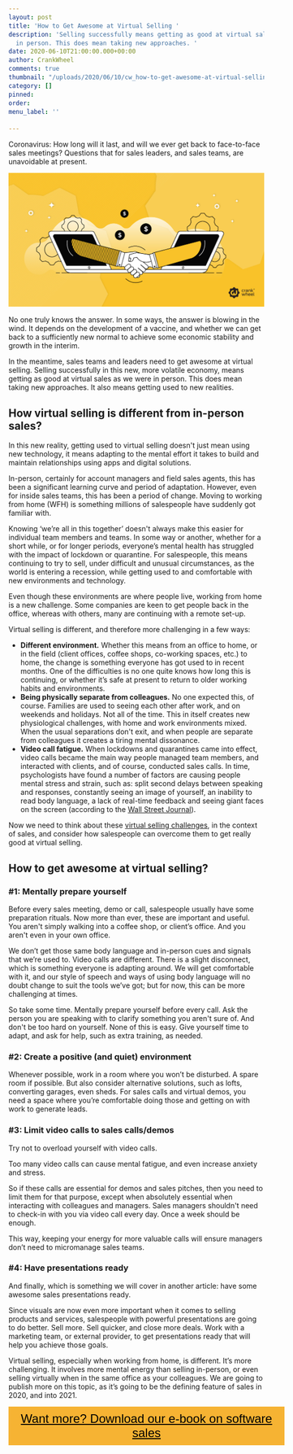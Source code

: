 ```yaml
---
layout: post
title: 'How to Get Awesome at Virtual Selling '
description: 'Selling successfully means getting as good at virtual sales as we were
  in person. This does mean taking new approaches. '
date: 2020-06-10T21:00:00.000+00:00
author: CrankWheel
comments: true
thumbnail: "/uploads/2020/06/10/cw_how-to-get-awesome-at-virtual-selling.jpg"
category: []
pinned: 
order: 
menu_label: ''

---
```

Coronavirus: How long will it last, and will we ever get back to face-to-face sales meetings? Questions that for sales leaders, and sales teams, are unavoidable at present.

![virtual sales virtual selling handshake](/uploads/2020/06/10/cw_how-to-get-awesome-at-virtual-selling.jpg)

No one truly knows the answer. In some ways, the answer is blowing in the wind. It depends on the development of a vaccine, and whether we can get back to a sufficiently new normal to achieve some economic stability and growth in the interim.

In the meantime, sales teams and leaders need to get awesome at virtual selling. Selling successfully in this new, more volatile economy, means getting as good at virtual sales as we were in person. This does mean taking new approaches. It also means getting used to new realities.

## How virtual selling is different from in-person sales?

In this new reality, getting used to virtual selling doesn't just mean using new technology, it means adapting to the mental effort it takes to build and maintain relationships using apps and digital solutions.

In-person, certainly for account managers and field sales agents, this has been a significant learning curve and period of adaptation. However, even for inside sales teams, this has been a period of change. Moving to working from home (WFH) is something millions of salespeople have suddenly got familiar with.

Knowing ‘we’re all in this together’ doesn't always make this easier for individual team members and teams. In some way or another, whether for a short while, or for longer periods, everyone’s mental health has struggled with the impact of lockdown or quarantine. For salespeople, this means continuing to try to sell, under difficult and unusual circumstances, as the world is entering a recession, while getting used to and comfortable with new environments and technology.

Even though these environments are where people live, working from home is a new challenge. Some companies are keen to get people back in the office, whereas with others, many are continuing with a remote set-up.

Virtual selling is different, and therefore more challenging in a few ways:

* **Different environment.** Whether this means from an office to home, or in the field (client offices, coffee shops, co-working spaces, etc.) to home, the change is something everyone has got used to in recent months. One of the difficulties is no one quite knows how long this is continuing, or whether it’s safe at present to return to older working habits and environments.
* **Being physically separate from colleagues.** No one expected this, of course. Families are used to seeing each other after work, and on weekends and holidays. Not all of the time. This in itself creates new physiological challenges, with home and work environments mixed. When the usual separations don't exit, and when people are separate from colleagues it creates a tiring mental dissonance.
* **Video call fatigue.** When lockdowns and quarantines came into effect, video calls became the main way people managed team members, and interacted with clients, and of course, conducted sales calls. In time, psychologists have found a number of factors are causing people mental stress and strain, such as: split second delays between speaking and responses, constantly seeing an image of yourself, an inability to read body language, a lack of real-time feedback and seeing giant faces on the screen (according to the [Wall Street Journal](https://www.wsj.com/articles/why-does-zoom-exhaust-you-science-has-an-answer-11590600269?mod=hp_lead_pos13)).

Now we need to think about these [virtual selling challenges](https://crankwheel.com/how-to-avoid-these-5-virtual-selling-challenges/), in the context of sales, and consider how salespeople can overcome them to get really good at virtual selling.

## How to get awesome at virtual selling?

### #1: Mentally prepare yourself

Before every sales meeting, demo or call, salespeople usually have some preparation rituals. Now more than ever, these are important and useful. You aren't simply walking into a coffee shop, or client’s office. And you aren't even in your own office.

We don’t get those same body language and in-person cues and signals that we’re used to. Video calls are different. There is a slight disconnect, which is something everyone is adapting around. We will get comfortable with it, and our style of speech and ways of using body language will no doubt change to suit the tools we’ve got; but for now, this can be more challenging at times.

So take some time. Mentally prepare yourself before every call. Ask the person you are speaking with to clarify something you aren't sure of. And don't be too hard on yourself. None of this is easy. Give yourself time to adapt, and ask for help, such as extra training, as needed.

### #2: Create a positive (and quiet) environment

Whenever possible, work in a room where you won’t be disturbed. A spare room if possible. But also consider alternative solutions, such as lofts, converting garages, even sheds. For sales calls and virtual demos, you need a space where you’re comfortable doing those and getting on with work to generate leads.

### #3: Limit video calls to sales calls/demos

Try not to overload yourself with video calls.

Too many video calls can cause mental fatigue, and even increase anxiety and stress.

So if these calls are essential for demos and sales pitches, then you need to limit them for that purpose, except when absolutely essential when interacting with colleagues and managers. Sales managers shouldn't need to check-in with you via video call every day. Once a week should be enough.

This way, keeping your energy for more valuable calls will ensure managers don’t need to micromanage sales teams.

### #4: Have presentations ready

And finally, which is something we will cover in another article: have some awesome sales presentations ready.

Since visuals are now even more important when it comes to selling products and services, salespeople with powerful presentations are going to do better. Sell more. Sell quicker, and close more deals. Work with a marketing team, or external provider, to get presentations ready that will help you achieve those goals.

Virtual selling, especially when working from home, is different. It’s more challenging. It involves more mental energy than selling in-person, or even selling virtually when in the same office as your colleagues. We are going to publish more on this topic, as it’s going to be the defining feature of sales in 2020, and into 2021.

<style> .btn-signup { padding-top: 11px !important; border-radius: 0px !important; background-color: #f6b333; text-align: center; padding: 10px 20px !important; border: 0px !important; width: 100%; margin-bottom: 20px; } .btn-signup a { color: black !important; font-family: 'Titillium Web', sans-serif; font-size: 24px !important; font-weight: normal !important; } </style>

<div class="btn-signup"><a style="cursor: pointer;" href="/sign-up-to-download">Want more? Download our e-book on software sales</a></div>